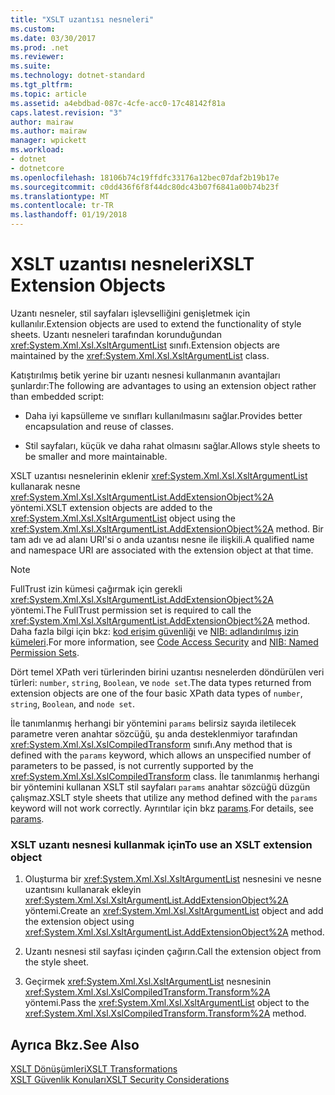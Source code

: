 ```yaml
---
title: "XSLT uzantısı nesneleri"
ms.custom: 
ms.date: 03/30/2017
ms.prod: .net
ms.reviewer: 
ms.suite: 
ms.technology: dotnet-standard
ms.tgt_pltfrm: 
ms.topic: article
ms.assetid: a4ebdbad-087c-4cfe-acc0-17c48142f81a
caps.latest.revision: "3"
author: mairaw
ms.author: mairaw
manager: wpickett
ms.workload:
- dotnet
- dotnetcore
ms.openlocfilehash: 18106b74c19ffdfc33176a12bec07daf2b19b17e
ms.sourcegitcommit: c0dd436f6f8f44dc80dc43b07f6841a00b74b23f
ms.translationtype: MT
ms.contentlocale: tr-TR
ms.lasthandoff: 01/19/2018
---
```

# <a name="xslt-extension-objects"></a><span data-ttu-id="21d19-102">XSLT uzantısı nesneleri</span><span class="sxs-lookup"><span data-stu-id="21d19-102">XSLT Extension Objects</span></span>
<span data-ttu-id="21d19-103">Uzantı nesneler, stil sayfaları işlevselliğini genişletmek için kullanılır.</span><span class="sxs-lookup"><span data-stu-id="21d19-103">Extension objects are used to extend the functionality of style sheets.</span></span> <span data-ttu-id="21d19-104">Uzantı nesneleri tarafından korunduğundan <xref:System.Xml.Xsl.XsltArgumentList> sınıfı.</span><span class="sxs-lookup"><span data-stu-id="21d19-104">Extension objects are maintained by the <xref:System.Xml.Xsl.XsltArgumentList> class.</span></span>  
  
 <span data-ttu-id="21d19-105">Katıştırılmış betik yerine bir uzantı nesnesi kullanmanın avantajları şunlardır:</span><span class="sxs-lookup"><span data-stu-id="21d19-105">The following are advantages to using an extension object rather than embedded script:</span></span>  
  
-   <span data-ttu-id="21d19-106">Daha iyi kapsülleme ve sınıfları kullanılmasını sağlar.</span><span class="sxs-lookup"><span data-stu-id="21d19-106">Provides better encapsulation and reuse of classes.</span></span>  
  
-   <span data-ttu-id="21d19-107">Stil sayfaları, küçük ve daha rahat olmasını sağlar.</span><span class="sxs-lookup"><span data-stu-id="21d19-107">Allows style sheets to be smaller and more maintainable.</span></span>  
  
 <span data-ttu-id="21d19-108">XSLT uzantısı nesnelerinin eklenir <xref:System.Xml.Xsl.XsltArgumentList> kullanarak nesne <xref:System.Xml.Xsl.XsltArgumentList.AddExtensionObject%2A> yöntemi.</span><span class="sxs-lookup"><span data-stu-id="21d19-108">XSLT extension objects are added to the <xref:System.Xml.Xsl.XsltArgumentList> object using the <xref:System.Xml.Xsl.XsltArgumentList.AddExtensionObject%2A> method.</span></span> <span data-ttu-id="21d19-109">Bir tam adı ve ad alanı URI'si o anda uzantısı nesne ile ilişkili.</span><span class="sxs-lookup"><span data-stu-id="21d19-109">A qualified name and namespace URI are associated with the extension object at that time.</span></span>  
  
> [!NOTE]
>  <span data-ttu-id="21d19-110">FullTrust izin kümesi çağırmak için gerekli <xref:System.Xml.Xsl.XsltArgumentList.AddExtensionObject%2A> yöntemi.</span><span class="sxs-lookup"><span data-stu-id="21d19-110">The FullTrust permission set is required to call the <xref:System.Xml.Xsl.XsltArgumentList.AddExtensionObject%2A> method.</span></span> <span data-ttu-id="21d19-111">Daha fazla bilgi için bkz: [kod erişim güvenliği](http://msdn.microsoft.com/library/23a20143-241d-4fe5-9d9f-3933fd594c03) ve [NIB: adlandırılmış izin kümeleri](http://msdn.microsoft.com/library/08250d67-c99d-4ab0-8d2b-b0e12019f6e3).</span><span class="sxs-lookup"><span data-stu-id="21d19-111">For more information, see [Code Access Security](http://msdn.microsoft.com/library/23a20143-241d-4fe5-9d9f-3933fd594c03) and [NIB: Named Permission Sets](http://msdn.microsoft.com/library/08250d67-c99d-4ab0-8d2b-b0e12019f6e3).</span></span>  
  
 <span data-ttu-id="21d19-112">Dört temel XPath veri türlerinden birini uzantısı nesnelerden döndürülen veri türleri: `number`, `string`, `Boolean`, ve `node set`.</span><span class="sxs-lookup"><span data-stu-id="21d19-112">The data types returned from extension objects are one of the four basic XPath data types of `number`, `string`, `Boolean`, and `node set`.</span></span>  
  
 <span data-ttu-id="21d19-113">İle tanımlanmış herhangi bir yöntemini `params` belirsiz sayıda iletilecek parametre veren anahtar sözcüğü, şu anda desteklenmiyor tarafından <xref:System.Xml.Xsl.XslCompiledTransform> sınıfı.</span><span class="sxs-lookup"><span data-stu-id="21d19-113">Any method that is defined with the `params` keyword, which allows an unspecified number of parameters to be passed, is not currently supported by the <xref:System.Xml.Xsl.XslCompiledTransform> class.</span></span> <span data-ttu-id="21d19-114">İle tanımlanmış herhangi bir yöntemini kullanan XSLT stil sayfaları `params` anahtar sözcüğü düzgün çalışmaz.</span><span class="sxs-lookup"><span data-stu-id="21d19-114">XSLT style sheets that utilize any method defined with the `params` keyword will not work correctly.</span></span> <span data-ttu-id="21d19-115">Ayrıntılar için bkz [params](~/docs/csharp/language-reference/keywords/params.md).</span><span class="sxs-lookup"><span data-stu-id="21d19-115">For details, see [params](~/docs/csharp/language-reference/keywords/params.md).</span></span>  
  
### <a name="to-use-an-xslt-extension-object"></a><span data-ttu-id="21d19-116">XSLT uzantı nesnesi kullanmak için</span><span class="sxs-lookup"><span data-stu-id="21d19-116">To use an XSLT extension object</span></span>  
  
1.  <span data-ttu-id="21d19-117">Oluşturma bir <xref:System.Xml.Xsl.XsltArgumentList> nesnesini ve nesne uzantısını kullanarak ekleyin <xref:System.Xml.Xsl.XsltArgumentList.AddExtensionObject%2A> yöntemi.</span><span class="sxs-lookup"><span data-stu-id="21d19-117">Create an <xref:System.Xml.Xsl.XsltArgumentList> object and add the extension object using <xref:System.Xml.Xsl.XsltArgumentList.AddExtensionObject%2A> method.</span></span>  
  
2.  <span data-ttu-id="21d19-118">Uzantı nesnesi stil sayfası içinden çağırın.</span><span class="sxs-lookup"><span data-stu-id="21d19-118">Call the extension object from the style sheet.</span></span>  
  
3.  <span data-ttu-id="21d19-119">Geçirmek <xref:System.Xml.Xsl.XsltArgumentList> nesnesinin <xref:System.Xml.Xsl.XslCompiledTransform.Transform%2A> yöntemi.</span><span class="sxs-lookup"><span data-stu-id="21d19-119">Pass the <xref:System.Xml.Xsl.XsltArgumentList> object to the <xref:System.Xml.Xsl.XslCompiledTransform.Transform%2A> method.</span></span>  
  
## <a name="see-also"></a><span data-ttu-id="21d19-120">Ayrıca Bkz.</span><span class="sxs-lookup"><span data-stu-id="21d19-120">See Also</span></span>  
 [<span data-ttu-id="21d19-121">XSLT Dönüşümleri</span><span class="sxs-lookup"><span data-stu-id="21d19-121">XSLT Transformations</span></span>](../../../../docs/standard/data/xml/xslt-transformations.md)  
 [<span data-ttu-id="21d19-122">XSLT Güvenlik Konuları</span><span class="sxs-lookup"><span data-stu-id="21d19-122">XSLT Security Considerations</span></span>](../../../../docs/standard/data/xml/xslt-security-considerations.md)
